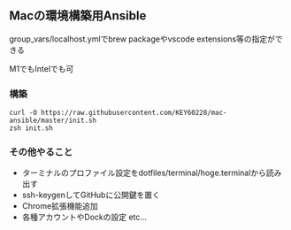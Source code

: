 ## Macの環境構築用Ansible

group_vars/localhost.ymlでbrew packageやvscode extensions等の指定ができる

M1でもIntelでも可

### 構築

```
curl -O https://raw.githubusercontent.com/KEY60228/mac-ansible/master/init.sh
zsh init.sh
```

### その他やること
- ターミナルのプロファイル設定をdotfiles/terminal/hoge.terminalから読み出す
- ssh-keygenしてGitHubに公開鍵を置く
- Chrome拡張機能追加
- 各種アカウントやDockの設定 etc...
